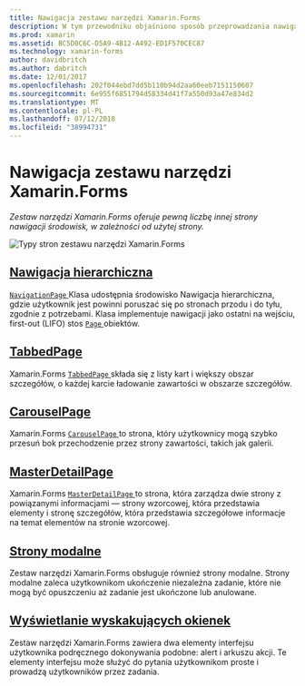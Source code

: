 ```yaml
---
title: Nawigacja zestawu narzędzi Xamarin.Forms
description: W tym przewodniku objaśniono sposób przeprowadzania nawigacji w aplikacji platformy Xamarin.Forms. Zestaw narzędzi Xamarin.Forms oferuje pewną liczbę innej strony nawigacji środowisk, w zależności od użytej strony.
ms.prod: xamarin
ms.assetid: BC5D0C6C-D5A9-4B12-A492-ED1F570CEC87
ms.technology: xamarin-forms
author: davidbritch
ms.author: dabritch
ms.date: 12/01/2017
ms.openlocfilehash: 202f044ebd7dd5b110b94d2aa60eeb7151150607
ms.sourcegitcommit: 6e955f6851794d58334d41f7a550d93a47e834d2
ms.translationtype: MT
ms.contentlocale: pl-PL
ms.lasthandoff: 07/12/2018
ms.locfileid: "38994731"
---
```

# <a name="xamarinforms-navigation"></a>Nawigacja zestawu narzędzi Xamarin.Forms

_Zestaw narzędzi Xamarin.Forms oferuje pewną liczbę innej strony nawigacji środowisk, w zależności od użytej strony._

![](images/page-types.png "Typy stron zestawu narzędzi Xamarin.Forms")

## <a name="hierarchical-navigationhierarchicalmd"></a>[Nawigacja hierarchiczna](hierarchical.md)

[ `NavigationPage` ](xref:Xamarin.Forms.NavigationPage) Klasa udostępnia środowisko Nawigacja hierarchiczna, gdzie użytkownik jest powinni poruszać się po stronach przodu i do tyłu, zgodnie z potrzebami. Klasa implementuje nawigacji jako ostatni na wejściu, first-out (LIFO) stos [ `Page` ](xref:Xamarin.Forms.Page) obiektów.

## <a name="tabbedpagetabbed-pagemd"></a>[TabbedPage](tabbed-page.md)

Xamarin.Forms [ `TabbedPage` ](xref:Xamarin.Forms.TabbedPage) składa się z listy kart i większy obszar szczegółów, o każdej karcie ładowanie zawartości w obszarze szczegółów.

## <a name="carouselpagecarousel-pagemd"></a>[CarouselPage](carousel-page.md)

Xamarin.Forms [ `CarouselPage` ](xref:Xamarin.Forms.CarouselPage) to strona, który użytkownicy mogą szybko przesuń bok przechodzenie przez strony zawartości, takich jak galerii.

## <a name="masterdetailpagemaster-detail-pagemd"></a>[MasterDetailPage](master-detail-page.md)

Xamarin.Forms [ `MasterDetailPage` ](xref:Xamarin.Forms.MasterDetailPage) to strona, która zarządza dwie strony z powiązanymi informacjami — strony wzorcowej, która przedstawia elementy i stronę szczegółów, która przedstawia szczegółowe informacje na temat elementów na stronie wzorcowej.

## <a name="modal-pagesmodalmd"></a>[Strony modalne](modal.md)

Zestaw narzędzi Xamarin.Forms obsługuje również strony modalne. Strony modalne zaleca użytkownikom ukończenie niezależna zadanie, które nie mogą być opuszczeniu aż zadanie jest ukończone lub anulowane.

## <a name="displaying-pop-upspop-upsmd"></a>[Wyświetlanie wyskakujących okienek](pop-ups.md)

Zestaw narzędzi Xamarin.Forms zawiera dwa elementy interfejsu użytkownika podręcznego dokonywania podobne: alert i arkuszu akcji. Te elementy interfejsu może służyć do pytania użytkownikom proste i prowadzą użytkowników przez zadania.
